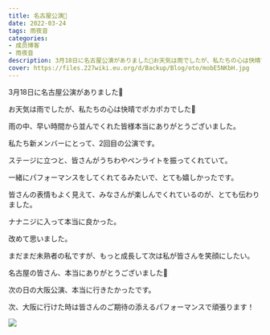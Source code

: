 ```yaml
---
title: 名古屋公演🌈
date: 2022-03-24
tags: 雨夜音
categories: 
- 成员博客
- 雨夜音
description: 3月18日に名古屋公演がありました🏯お天気は雨でしたが、私たちの心は快晴でポカポカでした🌼雨の中、早い時間から並んでくれた皆様本当にありがとうございました。私たち新メンバーにとって、2回目の公演です。...
cover: https://files.227wiki.eu.org/d/Backup/Blog/oto/mobE5NKbH.jpg 
---
```


3月18日に名古屋公演がありました🏯

お天気は雨でしたが、私たちの心は快晴でポカポカでした🌼

雨の中、早い時間から並んでくれた皆様本当にありがとうございました。

私たち新メンバーにとって、2回目の公演です。

ステージに立つと、皆さんがうちわやペンライトを振ってくれていて。

一緒にパフォーマンスをしてくれてるみたいで、とても嬉しかったです。

皆さんの表情もよく見えて、みなさんが楽しんでくれているのが、とても伝わりました。

ナナニジに入って本当に良かった。

改めて思いました。

まだまだ未熟者の私ですが、もっと成長して次は私が皆さんを笑顔にしたい。

名古屋の皆さん、本当にありがとうございました🥰

次の日の大阪公演、本当に行きたかったです。

次、大阪に行けた時は皆さんのご期待の添えるパフォーマンスで頑張ります！　　　

![](https://files.227wiki.eu.org/d/Backup/Blog/oto/mobE5NKbH.jpg)
